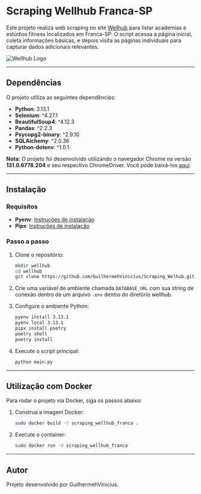 # Scraping Wellhub Franca-SP

Este projeto realiza web scraping no site [Wellhub](https://wellhub.com/pt-br/search/sp/franca/) para listar academias e estúdios fitness localizados em Franca-SP. O script acessa a página inicial, coleta informações básicas, e depois visita as páginas individuais para capturar dados adicionais relevantes.

<picture width="500">
  <img
    src="https://logodownload.org/wp-content/uploads/2024/11/wellhub-logo.png"
    alt="Wellhub Logo"
  />
</picture>


---

## Dependências

O projeto utiliza as seguintes dependências:

- **Python**: 3.13.1
- **Selenium**: ^4.27.1
- **BeautifulSoup4**: ^4.12.3
- **Pandas**: ^2.2.3
- **Psycopg2-binary**: ^2.9.10
- **SQLAlchemy**: ^2.0.36
- **Python-dotenv**: ^1.0.1

**Nota:** O projeto foi desenvolvido utilizando o navegador Chrome na versão **131.0.6778.204** e seu respectivo ChromeDriver. Você pode baixá-los [aqui](https://googlechromelabs.github.io/chrome-for-testing/).

---

## Instalação

### Requisitos

- **Pyenv**: [Instruções de instalação](https://github.com/pyenv/pyenv)
- **Pipx**: [Instruções de instalação](https://github.com/pypa/pipx)

### Passo a passo

1. Clone o repositório:

   ```bash
   mkdir wellhub
   cd wellhub
   git clone https://github.com/GuilhermehVinicius/Scraping_Welhub.git
   ```

2. Crie uma variável de ambiente chamada `DATABASE_URL` com sua string de conexão dentro de um arquivo `.env` dentro do diretório wellhub.

3. Configure o ambiente Python:

   ```bash
   pyenv install 3.13.1
   pyenv local 3.13.1
   pipx install poetry
   poetry shell
   poetry install
   ```

4. Execute o script principal:

   ```bash
   python main.py
   ```

---

## Utilização com Docker

Para rodar o projeto via Docker, siga os passos abaixo:

1. Construa a imagem Docker:

   ```bash
   sudo docker build -t scraping_wellhub_franca .
   ```

2. Execute o container:

   ```bash
   sudo docker run -d scraping_wellhub_franca
   ```

---

## Autor

Projeto desenvolvido por GuilhermehVinicius.

